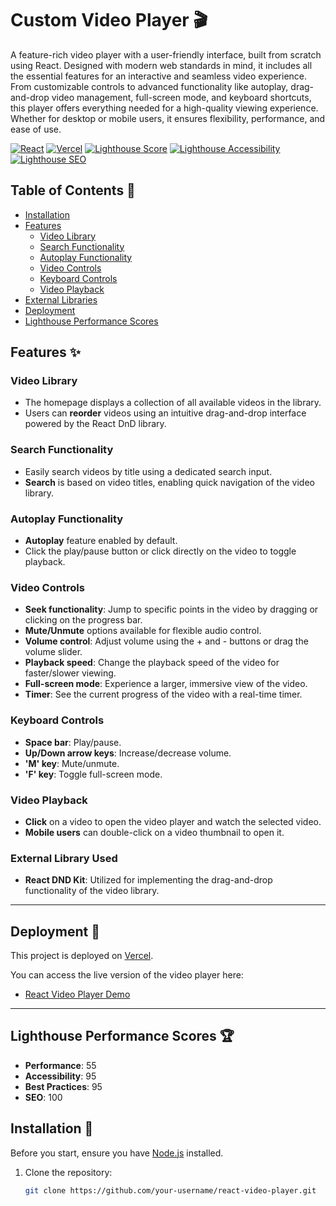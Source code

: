 # Custom Video Player 🎬

A feature-rich video player with a user-friendly interface, built from scratch using React. Designed with modern web standards in mind, it includes all the essential features for an interactive and seamless video experience. From customizable controls to advanced functionality like autoplay, drag-and-drop video management, full-screen mode, and keyboard shortcuts, this player offers everything needed for a high-quality viewing experience. Whether for desktop or mobile users, it ensures flexibility, performance, and ease of use.

[![React](https://img.shields.io/badge/React-%23202324?style=flat&logo=react&logoColor=61DAFB)](https://reactjs.org/)
[![Vercel](https://img.shields.io/badge/Deployed_on-Vercel-000000?style=flat&logo=vercel&logoColor=white)](https://vercel.com)
[![Lighthouse Score](https://img.shields.io/badge/Lighthouse_Performance-55-red?style=flat)](https://github.com/GoogleChrome/lighthouse)
[![Lighthouse Accessibility](https://img.shields.io/badge/Lighthouse_Accessibility-95-green?style=flat)](https://github.com/GoogleChrome/lighthouse)
[![Lighthouse SEO](https://img.shields.io/badge/Lighthouse_SEO-100-brightgreen?style=flat)](https://github.com/GoogleChrome/lighthouse)

## Table of Contents 📑

- [Installation](#installation)
- [Features](#features)
  - [Video Library](#video-library)
  - [Search Functionality](#search-functionality)
  - [Autoplay Functionality](#autoplay-functionality)
  - [Video Controls](#video-controls)
  - [Keyboard Controls](#keyboard-controls)
  - [Video Playback](#video-playback)
- [External Libraries](#external-libraries)
- [Deployment](#deployment)
- [Lighthouse Performance Scores](#lighthouse-performance-scores)

## Features ✨

### Video Library

- The homepage displays a collection of all available videos in the library.
- Users can **reorder** videos using an intuitive drag-and-drop interface powered by the React DnD library.

### Search Functionality

- Easily search videos by title using a dedicated search input.
- **Search** is based on video titles, enabling quick navigation of the video library.

### Autoplay Functionality

- **Autoplay** feature enabled by default.
- Click the play/pause button or click directly on the video to toggle playback.

### Video Controls

- **Seek functionality**: Jump to specific points in the video by dragging or clicking on the progress bar.
- **Mute/Unmute** options available for flexible audio control.
- **Volume control**: Adjust volume using the + and - buttons or drag the volume slider.
- **Playback speed**: Change the playback speed of the video for faster/slower viewing.
- **Full-screen mode**: Experience a larger, immersive view of the video.
- **Timer**: See the current progress of the video with a real-time timer.

### Keyboard Controls

- **Space bar**: Play/pause.
- **Up/Down arrow keys**: Increase/decrease volume.
- **'M' key**: Mute/unmute.
- **'F' key**: Toggle full-screen mode.

### Video Playback

- **Click** on a video to open the video player and watch the selected video.
- **Mobile users** can double-click on a video thumbnail to open it.

### External Library Used

- **React DND Kit**: Utilized for implementing the drag-and-drop functionality of the video library.

---

## Deployment 🚀

This project is deployed on [Vercel](https://vercel.com).

You can access the live version of the video player here:

- [React Video Player Demo](https://react-video-player-rosy.vercel.app/)

---

## Lighthouse Performance Scores 🏆

- **Performance**: 55
- **Accessibility**: 95
- **Best Practices**: 95
- **SEO**: 100

## Installation 🔧

Before you start, ensure you have [Node.js](https://nodejs.org/) installed.

1. Clone the repository:

   ```bash
   git clone https://github.com/your-username/react-video-player.git
